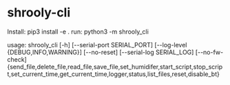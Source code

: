 # shrooly-cli

Install: pip3 install -e .
run: python3 -m shrooly_cli

usage: shrooly_cli [-h] [--serial-port SERIAL_PORT] [--log-level {DEBUG,INFO,WARNING}] [--no-reset] [--serial-log SERIAL_LOG] [--no-fw-check]
                   {send_file,delete_file,read_file,save_file,set_humidifer,start_script,stop_script,set_current_time,get_current_time,logger,status,list_files,reset,disable_bt}
